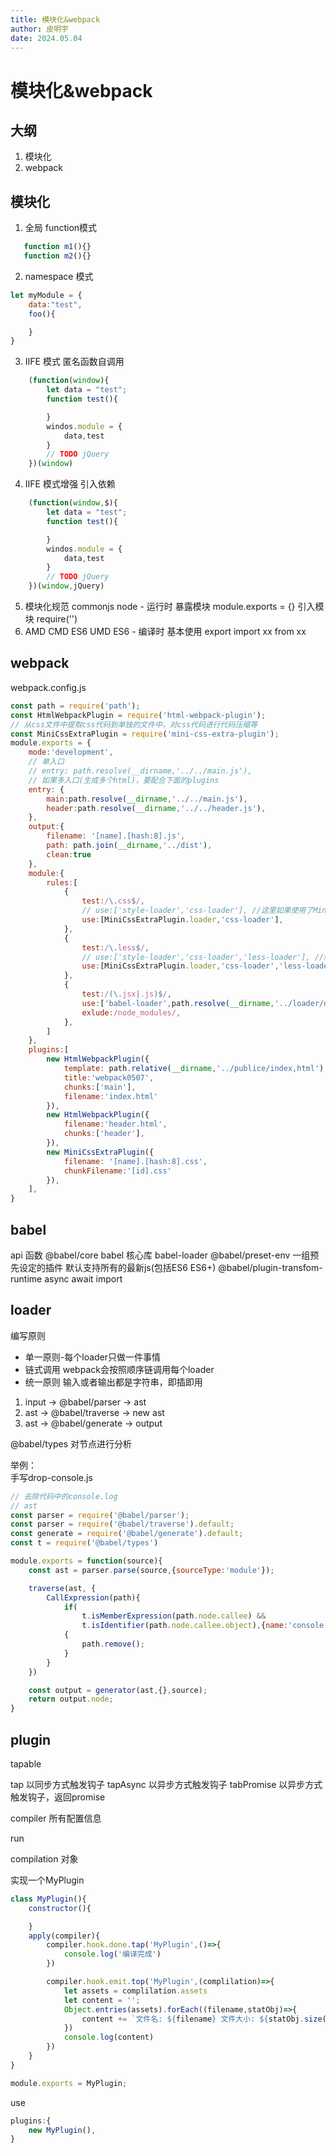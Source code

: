```yaml
---
title: 模块化&webpack
author: 皮明宇
date: 2024.05.04
---
```


# 模块化&webpack

## 大纲
1. 模块化
2. webpack

## 模块化

1. 全局 function模式
```js
   function m1(){}
   function m2(){}
```

2. namespace 模式
```js
let myModule = {
    data:"test",
    foo(){

    }
}
```

3. IIFE 模式
   匿名函数自调用
```js
    (function(window){
        let data = "test";
        function test(){

        }
        windos.module = {
            data,test
        }
        // TODO jQuery
    })(window)
```

4. IIFE 模式增强
      引入依赖
```js
    (function(window,$){
        let data = "test";
        function test(){

        }
        windos.module = {
            data,test
        }
        // TODO jQuery
    })(window,jQuery)
```
5. 模块化规范
   commonjs node - 运行时
   暴露模块 module.exports = {}
   引入模块 require('')
6. AMD CMD ES6 UMD
    ES6 - 编译时
    基本使用 export
    import xx from xx

## webpack
webpack.config.js
```js
const path = require('path');
const HtmlWebpackPlugin = require('html-webpack-plugin');
// 从css文件中提取css代码到单独的文件中，对css代码进行代码压缩等
const MiniCssExtraPlugin = require('mini-css-extra-plugin');
module.exports = {
    mode:'development',
    // 单入口
    // entry: path.resolve(__dirname,'../../main.js'),
    // 如果多入口(生成多个html)，要配合下面的plugins
    entry: {
        main:path.resolve(__dirname,'../../main.js'),
        header:path.resolve(__dirname,'../../header.js'),
    },
    output:{
        filename: '[name].[hash:8].js',
        path: path.join(__dirname,'../dist'),
        clean:true
    },
    module:{
        rules:[
            {
                test:/\.css$/,
                // use:['style-loader','css-loader'], //这里如果使用了MiniCssExtraPlugin就不能使用'style-loader'
                use:[MiniCssExtraPlugin.loader,'css-loader'],
            },
            {
                test:/\.less$/,
                // use:['style-loader','css-loader','less-loader'], //顺序不能错，从后往前
                use:[MiniCssExtraPlugin.loader,'css-loader','less-loader'], 
            },
            {
                test:/(\.jsx|.js)$/,
                use:['babel-loader',path.resolve(__dirname,'../loader/drop-console.js')], //此处引用的下文的drop-console.js
                exlude:/node_modules/,
            },
        ]
    },
    plugins:[
        new HtmlWebpackPlugin({
            template: path.relative(__dirname,'../publice/index,html'),
            title:'webpack0507',
            chunks:['main'],
            filename:'index.html'
        }),
        new HtmlWebpackPlugin({
            filename:'header.html',
            chunks:['header'],
        }),
        new MiniCssExtraPlugin({
            filename: '[name].[hash:8].css',
            chunkFilename:'[id].css'
        }),
    ],
}
```

## babel
api
函数
@babel/core babel 核心库
babel-loader
@babel/preset-env 一组预先设定的插件 默认支持所有的最新js(包括ES6 ES6+)
@babel/plugin-transfom-runtime async await import

## loader
编写原则
- 单一原则-每个loader只做一件事情
- 链式调用 webpack会按照顺序链调用每个loader
- 统一原则 输入或者输出都是字符串，即插即用

1. input -> @babel/parser -> ast
2. ast -> @babel/traverse -> new ast
3. ast -> @babel/generate -> output
   
@babel/types 对节点进行分析

举例：  
手写drop-console.js
```js
// 去除代码中的console.log
// ast
const parser = require('@babel/parser');
const parser = require('@babel/traverse').default;
const generate = require('@babel/generate').default;
const t = require('@babel/types')

module.exports = function(source){
    const ast = parser.parse(source,{sourceType:'module'});

    traverse(ast, {
        CallExpression(path){
            if( 
                t.isMemberExpression(path.node.callee) &&
                t.isIdentifier(path.node.callee.object),{name:'console'})
            {
                path.remove();
            }
        }
    })

    const output = generator(ast,{},source);
    return output.node;
}
```

## plugin
tapable 

tap 以同步方式触发钩子
tapAsync 以异步方式触发钩子
tabPromise 以异步方式触发钩子，返回promise

compiler 所有配置信息

run

compilation 对象

实现一个MyPlugin
```js
class MyPlugin(){
    constructor(){

    }
    apply(compiler){
        compiler.hook.done.tap('MyPlugin',()=>{
            console.log('编译完成')
        })

        compiler.hook.emit.top('MyPlugin',(complilation)=>{
            let assets = complilation.assets
            let content = '';
            Object.entries(assets).forEach((filename,statObj)=>{
                content += `文件名: ${filename} 文件大小: ${statObj.size()} \n`
            })
            console.log(content)
        })
    }
}

module.exports = MyPlugin;
```
use
```js
plugins:{
    new MyPlugin(),
}
```


